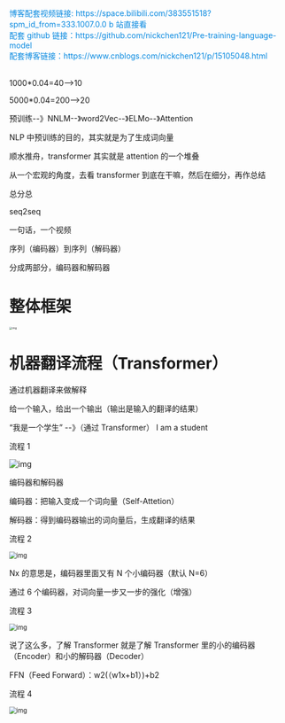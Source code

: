 <div><a href="https://space.bilibili.com/383551518?spm_id_from=333.1007.0.0" style="text-decoration: none; color: rgba(7, 137, 224, 1)" target="_blank">博客配套视频链接: https://space.bilibili.com/383551518?spm_id_from=333.1007.0.0  b 站直接看</a></div>

<div><a href="https://github.com/nickchen121/Pre-training-language-model" style="text-decoration: none; color: rgba(7, 137, 224, 1)" target="_blank">配套 github 链接：https://github.com/nickchen121/Pre-training-language-model</a></div>

<div><a href="https://www.cnblogs.com/nickchen121/p/16470443.html" style="text-decoration: none; color: rgba(7, 137, 224, 1)" target="_blank">配套博客链接：https://www.cnblogs.com/nickchen121/p/15105048.html</a></div><br>

1000*0.04=40-->10

5000*0.04=200-->20

预训练--》NNLM--》word2Vec--》ELMo--》Attention

NLP 中预训练的目的，其实就是为了生成词向量

顺水推舟，transformer 其实就是 attention 的一个堆叠

从一个宏观的角度，去看 transformer 到底在干嘛，然后在细分，再作总结

总分总

seq2seq

一句话，一个视频

序列（编码器）到序列（解码器）

分成两部分，编码器和解码器

# 整体框架

<img src="https://imgmd.oss-cn-shanghai.aliyuncs.com/BERT_IMG/tf-%E6%95%B4%E4%BD%93%E6%A1%86%E6%9E%B6.jpg" alt="img" style="zoom:33%;" />

# 机器翻译流程（Transformer）

通过机器翻译来做解释

给一个输入，给出一个输出（输出是输入的翻译的结果）

“我是一个学生”  --》（通过 Transformer） I am a student



流程 1

![img](https://imgmd.oss-cn-shanghai.aliyuncs.com/BERT_IMG/tf-%E6%A1%86%E6%9E%B6%E7%AE%80%E5%8C%96.jpg)

编码器和解码器

编码器：把输入变成一个词向量（Self-Attetion）

解码器：得到编码器输出的词向量后，生成翻译的结果

流程 2

<img src="https://imgmd.oss-cn-shanghai.aliyuncs.com/BERT_IMG/tf-ed-%E6%A1%86%E6%9E%B6.jpg" alt="img" style="zoom:80%;" />

Nx 的意思是，编码器里面又有 N 个小编码器（默认 N=6）

通过 6 个编码器，对词向量一步又一步的强化（增强）

流程 3

<img src="https://imgmd.oss-cn-shanghai.aliyuncs.com/BERT_IMG/tf-ed-%E5%A4%8D%E6%9D%82.jpg" alt="img" style="zoom:80%;" />

说了这么多，了解 Transformer 就是了解 Transformer 里的小的编码器（Encoder）和小的解码器（Decoder）

FFN（Feed Forward）：w2(（w1x+b1）)+b2

流程 4

<img src="https://imgmd.oss-cn-shanghai.aliyuncs.com/BERT_IMG/ed-%E7%BB%86%E5%88%86.jpg" alt="img" style="zoom:80%;" />